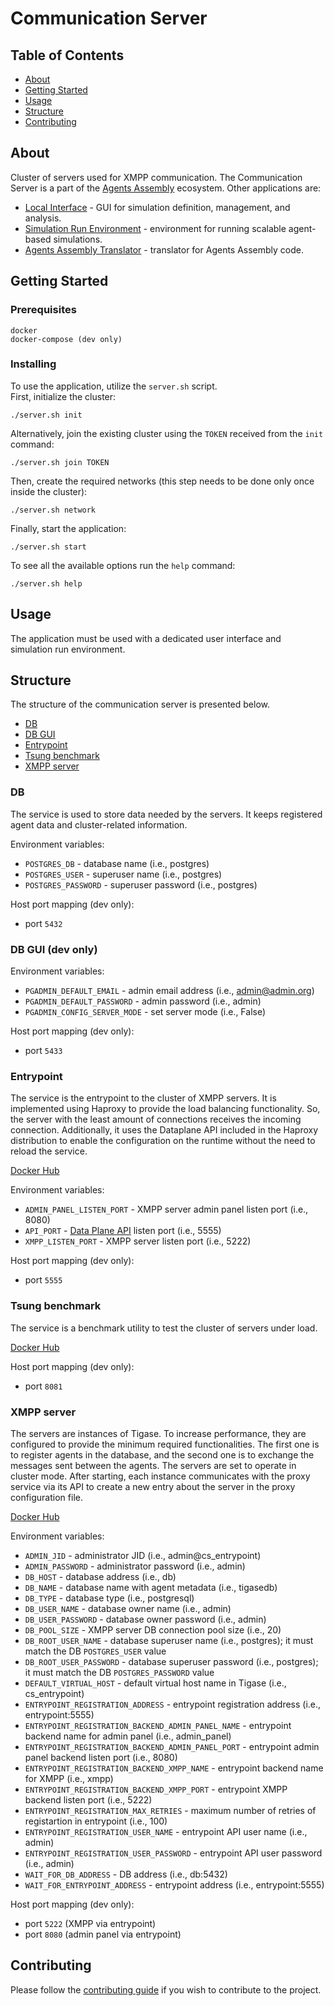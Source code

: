 # Communication Server

## Table of Contents

- [About](#about)
- [Getting Started](#getting_started)
- [Usage](#usage)
- [Structure](#structure)
- [Contributing](#contributing)

## About <a name = "about"></a>

Cluster of servers used for XMPP communication. 
The Communication Server is a part of the [Agents Assembly](https://agents-assembly.com) ecosystem.
Other applications are:
- [Local Interface](https://github.com/agent-based-information-flow-simulation/local-interface) - GUI for simulation definition, management, and analysis.
- [Simulation Run Environment](https://github.com/agent-based-information-flow-simulation/simulation-run-environment) - environment for running scalable agent-based simulations.
- [Agents Assembly Translator](https://github.com/agent-based-information-flow-simulation/agents-assembly-translator) - translator for Agents Assembly code.

## Getting Started <a name = "getting_started"></a>

### Prerequisites

```
docker
docker-compose (dev only)
```

### Installing
To use the application, utilize the `server.sh` script. </br>
First, initialize the cluster:
```
./server.sh init
```

Alternatively, join the existing cluster using the `TOKEN` received from the `init` command:
```
./server.sh join TOKEN
```

Then, create the required networks (this step needs to be done only once inside the cluster):
```
./server.sh network
```

Finally, start the application:
```
./server.sh start
```

To see all the available options run the `help` command:
```
./server.sh help
```

## Usage <a name = "usage"></a>
The application must be used with a dedicated user interface and simulation run environment.

## Structure <a name = "structure"></a>
The structure of the communication server is presented below.
- [DB](#db)
- [DB GUI](#db-gui)
- [Entrypoint](#entrypoint)
- [Tsung benchmark](#tsung-benchmark)
- [XMPP server](#xmpp-server)

### DB <a name = "db"></a>
The service is used to store data needed by the servers.
It keeps registered agent data and cluster-related information.

Environment variables:
* `POSTGRES_DB` - database name (i.e., postgres)
* `POSTGRES_USER` - superuser name (i.e., postgres)
* `POSTGRES_PASSWORD` - superuser password (i.e., postgres)

Host port mapping (dev only):
* port `5432`

### DB GUI (dev only) <a name = "db-gui"></a>

Environment variables:
* `PGADMIN_DEFAULT_EMAIL` - admin email address (i.e., admin@admin.org)
* `PGADMIN_DEFAULT_PASSWORD` - admin password (i.e., admin)
* `PGADMIN_CONFIG_SERVER_MODE` - set server mode (i.e., False)

Host port mapping (dev only):
* port `5433`

### Entrypoint <a name = "entrypoint"></a>
The service is the entrypoint to the cluster of XMPP servers.
It is implemented using Haproxy to provide the load balancing functionality.
So, the server with the least amount of connections receives the incoming connection.
Additionally, it uses the Dataplane API included in the Haproxy distribution to enable the configuration on the runtime without the need to reload the service.

[Docker Hub](https://hub.docker.com/r/madpeh/cs-entrypoint)

Environment variables:
* `ADMIN_PANEL_LISTEN_PORT` - XMPP server admin panel listen port (i.e., 8080)
* `API_PORT` - [Data Plane API](https://www.haproxy.com/documentation/hapee/latest/api/data-plane-api/) listen port (i.e., 5555)
* `XMPP_LISTEN_PORT` - XMPP server listen port (i.e., 5222)

Host port mapping (dev only):
* port `5555`

### Tsung benchmark <a name = "tsung-benchmark"></a>
The service is a benchmark utility to test the cluster of servers under load.

[Docker Hub](https://hub.docker.com/r/madpeh/cs-tsung-benchmark)

Host port mapping (dev only):
* port `8081`

### XMPP server <a name = "tsung-benchmark"></a>
The servers are instances of Tigase.
To increase performance, they are configured to provide the minimum required functionalities.
The first one is to register agents in the database, and the second one is to exchange the messages sent between the agents. The servers are set to operate in cluster mode.
After starting, each instance communicates with the proxy service via its API to create a new entry about the server in the proxy configuration file.

[Docker Hub](https://hub.docker.com/r/madpeh/cs-xmpp-server)

Environment variables:
* `ADMIN_JID` - administrator JID (i.e., admin@cs_entrypoint)
* `ADMIN_PASSWORD` - administrator password (i.e., admin)
* `DB_HOST` - database address (i.e., db)
* `DB_NAME` - database name with agent metadata (i.e., tigasedb)
* `DB_TYPE` - database type (i.e., postgresql)
* `DB_USER_NAME` - database owner name (i.e., admin)
* `DB_USER_PASSWORD` - database owner password (i.e., admin)
* `DB_POOL_SIZE` - XMPP server DB connection pool size (i.e., 20)
* `DB_ROOT_USER_NAME` - database superuser name (i.e., postgres); it must match the DB `POSTGRES_USER` value
* `DB_ROOT_USER_PASSWORD` - database superuser password (i.e., postgres); it must match the DB `POSTGRES_PASSWORD` value
* `DEFAULT_VIRTUAL_HOST` - default virtual host name in Tigase (i.e., cs_entrypoint)
* `ENTRYPOINT_REGISTRATION_ADDRESS` - entrypoint registration address (i.e., entrypoint:5555)
* `ENTRYPOINT_REGISTRATION_BACKEND_ADMIN_PANEL_NAME` - entrypoint backend name for admin panel (i.e., admin_panel)
* `ENTRYPOINT_REGISTRATION_BACKEND_ADMIN_PANEL_PORT` - entrypoint admin panel backend listen port (i.e., 8080)
* `ENTRYPOINT_REGISTRATION_BACKEND_XMPP_NAME` - entrypoint backend name for XMPP (i.e., xmpp)
* `ENTRYPOINT_REGISTRATION_BACKEND_XMPP_PORT` - entrypoint XMPP backend listen port (i.e., 5222)
* `ENTRYPOINT_REGISTRATION_MAX_RETRIES` - maximum number of retries of registartion in entrypoint (i.e., 100)
* `ENTRYPOINT_REGISTRATION_USER_NAME` - entrypoint API user name (i.e., admin)
* `ENTRYPOINT_REGISTRATION_USER_PASSWORD` - entrypoint API user password (i.e., admin)
* `WAIT_FOR_DB_ADDRESS` - DB address (i.e., db:5432)
* `WAIT_FOR_ENTRYPOINT_ADDRESS` - entrypoint address (i.e., entrypoint:5555)

Host port mapping (dev only):
* port `5222` (XMPP via entrypoint)
* port `8080` (admin panel via entrypoint)

## Contributing <a name = "contributing"></a>
Please follow the [contributing guide](CONTRIBUTING.md) if you wish to contribute to the project.
